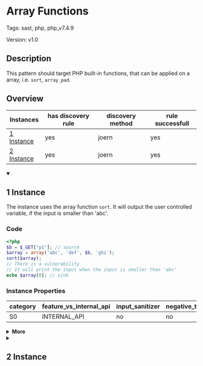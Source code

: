 [//]: # (This file is automatically generated. If you wish to make any changes, please use the JSON files and regenerate this file using the tpframework.)

# Array Functions

Tags: sast, php, php_v7.4.9

Version: v1.0

## Description

This pattern should target PHP built-in functions, that can be applied on a array, i.e. `sort`, `array_pad`.

## Overview

| Instances                 | has discovery rule   | discovery method   | rule successfull   |
|---------------------------|----------------------|--------------------|--------------------|
| [1 Instance](#1-instance) | yes                  | joern              | yes                |
| [2 Instance](#2-instance) | yes                  | joern              | yes                |

<details markdown="1"open>
<summary>

## 1 Instance
</summary>

The instance uses the array function `sort`. It will output the user controlled variable, if the input is smaller than 'abc'.

### Code

```PHP
<?php
$b = $_GET["p1"]; // source
$array = array('abc', 'def', $b, 'ghi');
sort($array);
// There is a vulnerability
// It will print the input when the input is smaller than 'abc'
echo $array[0]; // sink
```

### Instance Properties

| category   | feature_vs_internal_api   | input_sanitizer   | negative_test_case   | source_and_sink   |
|------------|---------------------------|-------------------|----------------------|-------------------|
| S0         | INTERNAL_API              | no                | no                   | no                |

<details markdown="1">
<summary>
<b>More</b></summary>

<details markdown="1">
<summary>

### Compile
</summary>

```bash
$_main:
     ; (lines=14, args=0, vars=2, tmps=7)
     ; (before optimizer)
     ; /.../PHP/71_array_functions/1_instance_71_array_functions/1_instance_71_array_functions.php:1-7
     ; return  [] RANGE[0..0]
0000 T2 = FETCH_R (global) string("_GET")
0001 T3 = FETCH_DIM_R T2 string("p1")
0002 ASSIGN CV0($b) T3
0003 T5 = INIT_ARRAY 4 (packed) string("abc") NEXT
0004 T5 = ADD_ARRAY_ELEMENT string("def") NEXT
0005 T5 = ADD_ARRAY_ELEMENT CV0($b) NEXT
0006 T5 = ADD_ARRAY_ELEMENT string("ghi") NEXT
0007 ASSIGN CV1($array) T5
0008 INIT_FCALL 1 96 string("sort")
0009 SEND_REF CV1($array) 1
0010 DO_ICALL
0011 T8 = FETCH_DIM_R CV1($array) int(0)
0012 ECHO T8
0013 RETURN int(1)
LIVE RANGES:
     5: 0004 - 0007 (tmp/var)
```

</details>

<details markdown="1">
<summary>

### Discovery
</summary>

The rule searches for function calls to `sort` on opcode level.

```scala
val x71 = (name, "71_array_functions_i1", cpg.call(".*INIT_FCALL.*").argument.order(2).code("sort").astParent.location.toJson);
```

| discovery method   | expected accuracy   |
|--------------------|---------------------|
| joern              | Perfect             |

</details>

<details markdown="1"open>
<summary>

### Measurement
</summary>

| Tool        | Comm_1   | Comm_2   | phpSAFE   | Progpilot   | RIPS   | WAP   | Ground Truth   |
|-------------|----------|----------|-----------|-------------|--------|-------|----------------|
| 08 Jun 2021 | no       | yes      | no        | no          | no     | no    | yes            |
| 22 May 2023 | no       | yes      |           |             |        |       | yes            |

</details>

</details>

</details>

<details markdown="1">
<summary>

## 2 Instance
</summary>

This instance uses the array function `array_pad` to pad an array to a certain length with a user controlled value.

### Code

```PHP
<?php
$val = $_GET["p1"]; // source
$input = array(12, 10, 9);

$result = array_pad($input, 5, $val);
echo $result[3]; // sink
```

### Instance Properties

| category   | feature_vs_internal_api   | input_sanitizer   | negative_test_case   | source_and_sink   |
|------------|---------------------------|-------------------|----------------------|-------------------|
| S0         | INTERNAL_API              | no                | no                   | no                |

<details markdown="1">
<summary>
<b>More</b></summary>

<details markdown="1">
<summary>

### Compile
</summary>

```bash
$_main:
     ; (lines=13, args=0, vars=3, tmps=7)
     ; (before optimizer)
     ; /.../PHP/71_array_functions/2_instance_71_array_functions/2_instance_71_array_functions.php:1-6
     ; return  [] RANGE[0..0]
0000 T3 = FETCH_R (global) string("_GET")
0001 T4 = FETCH_DIM_R T3 string("p1")
0002 ASSIGN CV0($val) T4
0003 ASSIGN CV1($input) array(...)
0004 INIT_FCALL 3 128 string("array_pad")
0005 SEND_VAR CV1($input) 1
0006 SEND_VAL int(5) 2
0007 SEND_VAR CV0($val) 3
0008 V7 = DO_ICALL
0009 ASSIGN CV2($result) V7
0010 T9 = FETCH_DIM_R CV2($result) int(3)
0011 ECHO T9
0012 RETURN int(1)
```

</details>

<details markdown="1">
<summary>

### Discovery
</summary>

The rule searches for function calls to `array_pad` on opcode level.

```scala
val x71 = (name, "71_array_functions_i2", cpg.call(".*INIT_FCALL.*").argument.order(2).code("array_pad").astParent.location.toJson);
```

| discovery method   | expected accuracy   |
|--------------------|---------------------|
| joern              | Perfect             |

</details>

<details markdown="1"open>
<summary>

### Measurement
</summary>

| Tool        | Comm_1   | Comm_2   | phpSAFE   | Progpilot   | RIPS   | WAP   | Ground Truth   |
|-------------|----------|----------|-----------|-------------|--------|-------|----------------|
| 08 Jun 2021 | no       | yes      | no        | no          | yes    | no    | yes            |
| 22 May 2023 | no       | yes      |           |             |        |       | yes            |

</details>

</details>

</details>

